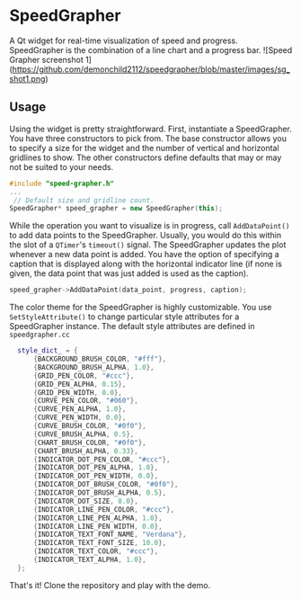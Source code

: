 # SpeedGrapher
A Qt widget for real-time visualization of speed and progress. SpeedGrapher is the combination of a line chart and a progress bar.
![Speed Grapher screenshot 1]
(https://github.com/demonchild2112/speedgrapher/blob/master/images/sg_shot1.png)

## Usage
Using the widget is pretty straightforward. First, instantiate a SpeedGrapher. You have three constructors to pick from. The base constructor allows you to specify a size for the widget and the number of vertical and horizontal gridlines to show. The other constructors define defaults that may or may not be suited to your needs.
```cpp
#include "speed-grapher.h"
...
 // Default size and gridline count.
SpeedGrapher* speed_grapher = new SpeedGrapher(this);
```
While the operation you want to visualize is in progress, call  `AddDataPoint()` to add data points to the SpeedGrapher. Usually, you would do this within the slot of a `QTimer`'s `timeout()` signal. The SpeedGrapher updates the plot whenever a new data point is added. You have the option of specifying a caption that is displayed along with the horizontal indicator line (if none is given, the data point that was just added is used as the caption).
```cpp
speed_grapher->AddDataPoint(data_point, progress, caption);
```
The color theme for the SpeedGrapher is highly customizable. You use `SetStyleAttribute()` to change particular style attributes for a SpeedGrapher instance. The default style attributes are defined in `speedgrapher.cc`
```cpp
  style_dict_ = {
      {BACKGROUND_BRUSH_COLOR, "#fff"},
      {BACKGROUND_BRUSH_ALPHA, 1.0},
      {GRID_PEN_COLOR, "#ccc"},
      {GRID_PEN_ALPHA, 0.15},
      {GRID_PEN_WIDTH, 0.0},
      {CURVE_PEN_COLOR, "#060"},
      {CURVE_PEN_ALPHA, 1.0},
      {CURVE_PEN_WIDTH, 0.0},
      {CURVE_BRUSH_COLOR, "#0f0"},
      {CURVE_BRUSH_ALPHA, 0.5},
      {CHART_BRUSH_COLOR, "#0f0"},
      {CHART_BRUSH_ALPHA, 0.33},
      {INDICATOR_DOT_PEN_COLOR, "#ccc"},
      {INDICATOR_DOT_PEN_ALPHA, 1.0},
      {INDICATOR_DOT_PEN_WIDTH, 0.0},
      {INDICATOR_DOT_BRUSH_COLOR, "#0f0"},
      {INDICATOR_DOT_BRUSH_ALPHA, 0.5},
      {INDICATOR_DOT_SIZE, 8.0},
      {INDICATOR_LINE_PEN_COLOR, "#ccc"},
      {INDICATOR_LINE_PEN_ALPHA, 1.0},
      {INDICATOR_LINE_PEN_WIDTH, 0.0},
      {INDICATOR_TEXT_FONT_NAME, "Verdana"},
      {INDICATOR_TEXT_FONT_SIZE, 10.0},
      {INDICATOR_TEXT_COLOR, "#ccc"},
      {INDICATOR_TEXT_ALPHA, 1.0},
  };
```
That's it! Clone the repository and play with the demo.
